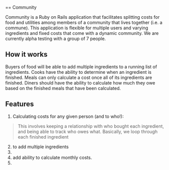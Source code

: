 == Community

Community is a Ruby on Rails application that facilitates splitting costs for food and utilities among members of a community that lives together (i.e. a commune). This application is flexible for multiple users and varying ingredients and fixed costs that come with a dynamic community. We are currently alpha testing with a group of 7 people.

How it works
-------------
Buyers of food will be able to add multiple ingredients to a running list of ingredients.
Cooks have the ability to determine when an ingredient is finished.
Meals can only calculate a cost once all of its ingredients are finished.
Diners should have the ability to calculate how much they owe based on the finished meals that have been calculated.

Features
-----
1. Calculating costs for any given person (and to who!):
> This involves keeping a relationship with who bought each ingredient, and being able to track who owes what.
> Basically, we loop through each finished ingredient 
2. to add multiple ingredients
3. 
2. add ability to calculate monthly costs.
3. 
